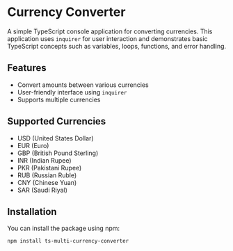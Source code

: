 # Currency Converter

A simple TypeScript console application for converting currencies. This application uses `inquirer` for user interaction and demonstrates basic TypeScript concepts such as variables, loops, functions, and error handling.

## Features

- Convert amounts between various currencies
- User-friendly interface using `inquirer`
- Supports multiple currencies

## Supported Currencies

- USD (United States Dollar)
- EUR (Euro)
- GBP (British Pound Sterling)
- INR (Indian Rupee)
- PKR (Pakistani Rupee)
- RUB (Russian Ruble)
- CNY (Chinese Yuan)
- SAR (Saudi Riyal)

## Installation

You can install the package using npm:

```bash
npm install ts-multi-currency-converter
```
